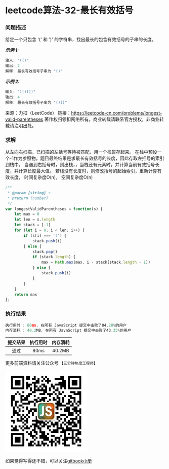 # leetcode算法-32-最长有效括号

### 问题描述

给定一个只包含 '(' 和 ')' 的字符串，找出最长的包含有效括号的子串的长度。

***示例 1:***

```js
输入: "(()"
输出: 2
解释: 最长有效括号子串为 "()"
```

***示例 2:***

```js
输入: ")()())"
输出: 4
解释: 最长有效括号子串为 "()()"
```

来源：力扣（LeetCode）
链接：https://leetcode-cn.com/problems/longest-valid-parentheses
著作权归领扣网络所有。商业转载请联系官方授权，非商业转载请注明出处。

### 求解

从左向右扫描，已扫描的左括号等待被匹配，用一个栈暂存起来。
在栈中预设一个-1作为参照物，题目最终结果是求最长有效括号的长度，因此存取左括号的索引到栈中。
当遇到右括号时，则出栈，，当栈还有元素时，并计算当前有效括号长度，并计算长度最大值。
若栈没有长度时，则修改括号的起始索引，重新计算有效长度，
时间复杂度O(n)， 空间复杂度O(n)

```js
/**
 * @param {string} s
 * @return {number}
 */
var longestValidParentheses = function(s) {
    let max = 0
    let len = s.length
    let stack = [-1]
    for (let i = 0; i < len; i++) {
        if (s[i] === '(') {
            stack.push(i)
        } else {
            stack.pop()
            if (stack.length) {
                max = Math.max(max, i - stack[stack.length - 1])
            } else {
                stack.push(i)
            }
        }
    }
    return max
};
```

### 执行结果

```js
执行用时 : 80ms, 在所有 JavaScript 提交中击败了84.28%的用户
内存消耗 : 40.2MB, 在所有 JavaScript 提交中击败了43.35%的用户
```

| 提交结果 | 执行用时 | 内存消耗 |
|:------:|:------:|:-------:|
|   通过  | 80ms  |  40.2MB |

更多前端资料请关注公众号 `【三分钟热度工程师】`

![](../imgs/qrcode.jpg)

如果觉得写得还不错，可以关注[gitbook小册](https://halaproliu.github.io/gitbook/shellmd5/2596084d37a462e93b62f7c136e9eb0e.html)
